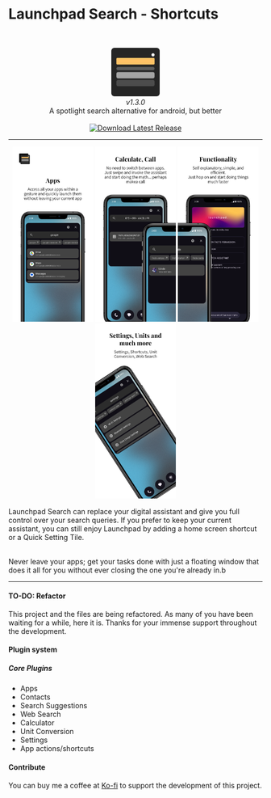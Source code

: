 
# Launchpad Search - Shortcuts
<br>
<p align="center">
    <img src="images/icon.png" alt="Launchpad Icon" width="96" height="96"><br>
    <i>v1.3.0</i><br>
    A spotlight search alternative for android, but better<br><br>
    <a href="https://github.com/jaxparrow07/launchpad-search/releases/latest">
        <img src="https://img.shields.io/github/downloads/jaxparrow07/launchpad-search/latest/total?style=for-the-badge" alt="Download Latest Release">
    </a>
</p>

<hr>
<p align="center">
    <img src="images/screenshots/1.png" alt="Screenshot 1" width="160">
    <img src="images/screenshots/2.png" alt="Screenshot 2" width="160">
    <img src="images/screenshots/3.png" alt="Screenshot 3" width="160">
    <img src="images/screenshots/4.png" alt="Screenshot 4" width="160">
</p>
Launchpad Search can replace your digital assistant and give you full control over your search queries. If you prefer to keep your current assistant, you can still enjoy Launchpad by adding a home screen shortcut or a Quick Setting Tile.<br><br>

Never leave your apps; get your tasks done with just a floating window that does it all for you without ever closing the one you're already in.b

<hr>

#### TO-DO: Refactor
This project and the files are being refactored. As many of you have been waiting for a while, here it is. Thanks for your immense support throughout the development.

#### Plugin system

##### Core Plugins
* Apps
* Contacts
* Search Suggestions
* Web Search
* Calculator
* Unit Conversion
* Settings
* App actions/shortcuts

#### Contribute
You can buy me a coffee at  [Ko-fi](https://ko-fi.com/devrinth) to support the development of this project.
